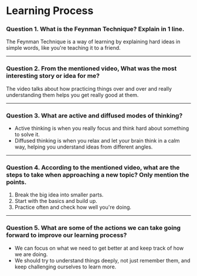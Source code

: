 # Learning Process

### Question 1. What is the Feynman Technique? Explain in 1 line.

The Feynman Technique is a way of learning by explaining hard ideas in simple words, like you're teaching it to a friend.

---

### Question 2. From the mentioned video, What was the most interesting story or idea for me?

The video talks about how practicing things over and over and really understanding them helps you get really good at them.

---

### Question 3. What are active and diffused modes of thinking?

- Active thinking is when you really focus and think hard about something to solve it.
- Diffused thinking is when you relax and let your brain think in a calm way, helping you understand ideas from different angles.


---

### Question 4. According to the mentioned video, what are the steps to take when approaching a new topic? Only mention the points.

1. Break the big idea into smaller parts.
2. Start with the basics and build up.
3. Practice often and check how well you're doing.

---

### Question 5. What are some of the actions we can take going forward to improve our learning process?

- We can focus on what we need to get better at and keep track of how we are doing.
- We should try to understand things deeply, not just remember them, and keep challenging ourselves to learn more.
